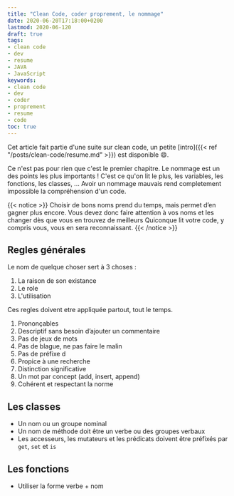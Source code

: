 ```yaml
---
title: "Clean Code, coder proprement, le nommage"
date: 2020-06-20T17:18:00+0200
lastmod: 2020-06-120
draft: true
tags: 
- clean code
- dev
- resume
- JAVA
- JavaScript
keywords: 
- clean code
- dev
- coder
- proprement
- resume
- code
toc: true
---
```

Cet article fait partie d'une suite sur clean code, un petite [intro]({{< ref "/posts/clean-code/resume.md" >}}) est disponible :smile:.

Ce n'est pas pour rien que c'est le premier chapitre. Le nommage est un des points les plus importants !
C'est ce qu'on lit le plus, les variables, les fonctions, les classes, ...
Avoir un nommage mauvais rend completement impossible la compréhension d'un code.

{{< notice >}}
Choisir de bons noms prend du temps, mais permet d’en gagner plus encore.
Vous devez donc faire attention à vos noms et les changer dès que vous en trouvez de meilleurs
Quiconque lit votre code, y compris vous, vous en sera reconnaissant.
{{< /notice >}}

## Regles générales

Le nom de quelque choser sert à 3 choses :

1. La raison de son existance
2. Le role
3. L'utilisation

Ces regles doivent etre appliquée partout, tout le temps.

1. Prononçables 
2. Descriptif sans besoin d’ajouter un commentaire
3. Pas de jeux de mots
4. Pas de blague, ne pas faire le malin
5. Pas de préfixe d
6. Propice à une recherche
7. Distinction significative
8. Un mot par concept (add, insert, append)
9. Cohérent et respectant la norme

## Les classes

- Un nom ou un groupe nominal
- Un nom de méthode doit être un verbe ou des groupes verbaux
- Les accesseurs, les mutateurs et les prédicats doivent être préfixés par `get`, `set` et `is`

## Les fonctions

- Utiliser la forme verbe + nom
